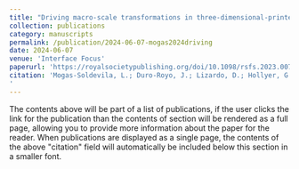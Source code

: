 ```yaml
---
title: "Driving macro-scale transformations in three-dimensional-printed biopolymers through controlled induction of molecular anisotropy at the nanoscale"
collection: publications
category: manuscripts
permalink: /publication/2024-06-07-mogas2024driving
date: 2024-06-07
venue: 'Interface Focus'
paperurl: 'https://royalsocietypublishing.org/doi/10.1098/rsfs.2023.0077'
citation: 'Mogas-Soldevila, L.; Duro-Royo, J.; Lizardo, D.; Hollyer, G. G.; Settens, C. M.; Cox, J. M.; Overvelde, J. T. B.; DiMasi, E.; Bertoldi, K.; Weaver, J. C.; Oxman, N. Driving Macro-Scale Transformations in Three-Dimensional-Printed Biopolymers through Controlled Induction of Molecular Anisotropy at the Nanoscale. Interface Focus. 2024, 14 (3), 20230077. https://doi.org/10.1098/rsfs.2023.0077.
'
---
```


The contents above will be part of a list of publications, if the user clicks the link for the publication than the contents of section will be rendered as a full page, allowing you to provide more information about the paper for the reader. When publications are displayed as a single page, the contents of the above "citation" field will automatically be included below this section in a smaller font.
